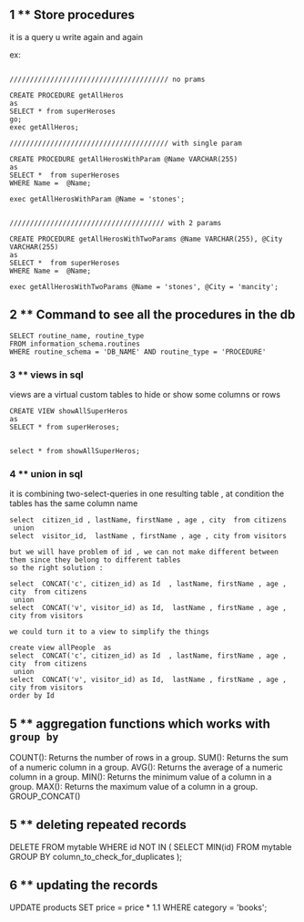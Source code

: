 ## 1 ** Store procedures 

it is a query u write again and again 

ex:  

```

/////////////////////////////////////// no prams 

CREATE PROCEDURE getAllHeros 
as 
SELECT * from superHeroses
go;
exec getAllHeros;

/////////////////////////////////////// with single param 

CREATE PROCEDURE getAllHerosWithParam @Name VARCHAR(255) 
as 
SELECT *  from superHeroses
WHERE Name =  @Name;

exec getAllHerosWithParam @Name = 'stones';


////////////////////////////////////// with 2 params 

CREATE PROCEDURE getAllHerosWithTwoParams @Name VARCHAR(255), @City VARCHAR(255) 
as 
SELECT *  from superHeroses
WHERE Name =  @Name;

exec getAllHerosWithTwoParams @Name = 'stones', @City = 'mancity';

```

## 2 ** Command to see all the procedures in the db
```
SELECT routine_name, routine_type
FROM information_schema.routines
WHERE routine_schema = 'DB_NAME' AND routine_type = 'PROCEDURE'

```



### 3 ** views in sql 
views are a virtual custom tables to hide or show some columns or rows 

```
CREATE VIEW showAllSuperHeros
as 
SELECT * from superHeroses;


select * from showAllSuperHeros;

```



### 4 ** union in sql 
it is combining two-select-queries in one resulting table , at condition the tables has the same column name 

```
select  citizen_id , lastName, firstName , age , city  from citizens
 union 
select  visitor_id,  lastName , firstName , age , city from visitors 

but we will have problem of id , we can not make different between them since they belong to different tables 
so the right solution :

select  CONCAT('c', citizen_id) as Id  , lastName, firstName , age , city  from citizens
 union 
select  CONCAT('v', visitor_id) as Id,  lastName , firstName , age , city from visitors 

we could turn it to a view to simplify the things 

create view allPeople  as 
select  CONCAT('c', citizen_id) as Id  , lastName, firstName , age , city  from citizens
 union 
select  CONCAT('v', visitor_id) as Id,  lastName , firstName , age , city from visitors 
order by Id 

``` 

## 5  ** aggregation functions which works with `group by `

COUNT(): Returns the number of rows in a group.
SUM(): Returns the sum of a numeric column in a group.
AVG(): Returns the average of a numeric column in a group.
MIN(): Returns the minimum value of a column in a group.
MAX(): Returns the maximum value of a column in a group.
GROUP_CONCAT()


## 5 ** deleting repeated records 

DELETE FROM mytable 
WHERE id NOT IN (
  SELECT MIN(id) 
  FROM mytable 
  GROUP BY column_to_check_for_duplicates
);

## 6 ** updating the records 

UPDATE products 
SET price = price * 1.1 
WHERE category = 'books';